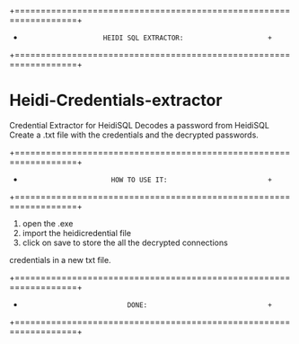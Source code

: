 

+==================================================================+
+                         HEIDI SQL EXTRACTOR:                     +
+==================================================================+



# Heidi-Credentials-extractor

Credential Extractor for HeidiSQL
Decodes a password from HeidiSQL
Create a .txt file with the credentials and the decrypted passwords.




+==================================================================+
+                           HOW TO USE IT:                         +
+==================================================================+




1)    open the .exe 
2)    import the heidicredential file 
3)    click on save to store the all the decrypted connections 

credentials in a new txt file.





+==================================================================+
+                               DONE:                              +
+==================================================================+
